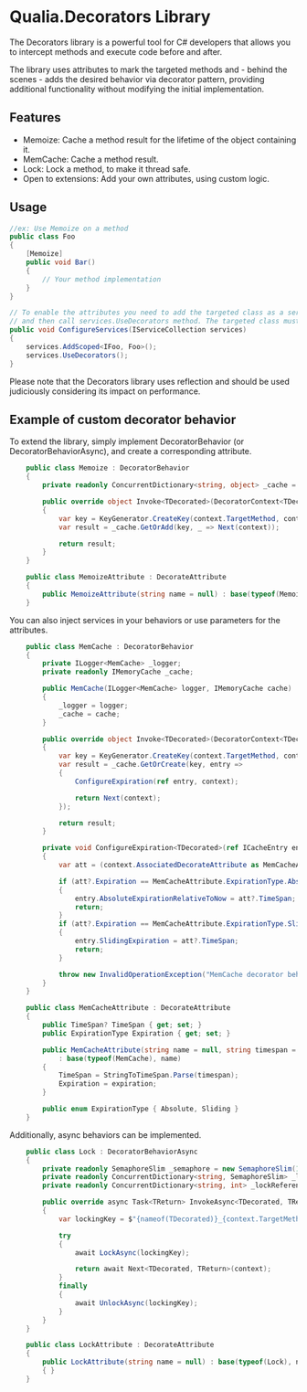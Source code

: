 
# Qualia.Decorators Library

The Decorators library is a powerful tool for C# developers that allows you to intercept methods and execute code before and after.

The library uses attributes to mark the targeted methods and - behind the scenes - adds the desired behavior via decorator pattern, providing additional functionality without modifying the initial implementation.

## Features

- Memoize: Cache a method result for the lifetime of the object containing it.
- MemCache: Cache a method result.
- Lock: Lock a method, to make it thread safe.
- Open to extensions: Add your own attributes, using custom logic.


## Usage


```csharp
//ex: Use Memoize on a method
public class Foo
{
    [Memoize]
    public void Bar()
    {
        // Your method implementation
    }
}
```

```csharp
// To enable the attributes you need to add the targeted class as a service to the service collection
// and then call services.UseDecorators method. The targeted class must be added behind an interface.
public void ConfigureServices(IServiceCollection services)
{
    services.AddScoped<IFoo, Foo>();
    services.UseDecorators();
}
```

Please note that the Decorators library uses reflection and should be used judiciously considering its impact on performance.


## Example of custom decorator behavior


To extend the library, simply implement DecoratorBehavior (or DecoratorBehaviorAsync), and create a corresponding attribute.

```csharp
    public class Memoize : DecoratorBehavior
    {
        private readonly ConcurrentDictionary<string, object> _cache = new ConcurrentDictionary<string, object>();

        public override object Invoke<TDecorated>(DecoratorContext<TDecorated> context)
        {
            var key = KeyGenerator.CreateKey(context.TargetMethod, context.Args);
            var result = _cache.GetOrAdd(key, _ => Next(context));

            return result;
        }
    }

    public class MemoizeAttribute : DecorateAttribute
    {
        public MemoizeAttribute(string name = null) : base(typeof(Memoize), name) { }
    }

```


You can also inject services in your behaviors or use parameters for the attributes.

```csharp
    public class MemCache : DecoratorBehavior
    {
        private ILogger<MemCache> _logger;
        private readonly IMemoryCache _cache;

        public MemCache(ILogger<MemCache> logger, IMemoryCache cache)
        {
            _logger = logger;
            _cache = cache;
        }

        public override object Invoke<TDecorated>(DecoratorContext<TDecorated> context)
        {
            var key = KeyGenerator.CreateKey(context.TargetMethod, context.Args);
            var result = _cache.GetOrCreate(key, entry => 
            {
                ConfigureExpiration(ref entry, context);

                return Next(context); 
            });

            return result;
        }

        private void ConfigureExpiration<TDecorated>(ref ICacheEntry entry, DecoratorContext<TDecorated> context)
        {
            var att = (context.AssociatedDecorateAttribute as MemCacheAttribute);

            if (att?.Expiration == MemCacheAttribute.ExpirationType.Absolute)
            {
                entry.AbsoluteExpirationRelativeToNow = att?.TimeSpan;
                return;
            }
            if (att?.Expiration == MemCacheAttribute.ExpirationType.Sliding)
            {
                entry.SlidingExpiration = att?.TimeSpan;
                return;
            }

            throw new InvalidOperationException("MemCache decorator behavior failed while determining attribute's expiration type.");
        }
    }

    public class MemCacheAttribute : DecorateAttribute
    {
        public TimeSpan? TimeSpan { get; set; }
        public ExpirationType Expiration { get; set; }

        public MemCacheAttribute(string name = null, string timespan = "1m", ExpirationType expiration = ExpirationType.Absolute) 
            : base(typeof(MemCache), name) 
        {
            TimeSpan = StringToTimeSpan.Parse(timespan);
            Expiration = expiration;
        }

        public enum ExpirationType { Absolute, Sliding }
    }
```


Additionally, async behaviors can be implemented.

```csharp
    public class Lock : DecoratorBehaviorAsync
    {
        private readonly SemaphoreSlim _semaphore = new SemaphoreSlim(1);
        private readonly ConcurrentDictionary<string, SemaphoreSlim> _locks = new ConcurrentDictionary<string, SemaphoreSlim>();
        private readonly ConcurrentDictionary<string, int> _lockReferences = new ConcurrentDictionary<string, int>();

        public override async Task<TReturn> InvokeAsync<TDecorated, TReturn>(DecoratorContext<TDecorated> context)
        {
            var lockingKey = $"{nameof(TDecorated)}_{context.TargetMethod.Name}";

            try
            {
                await LockAsync(lockingKey);

                return await Next<TDecorated, TReturn>(context);
            }
            finally
            {
                await UnlockAsync(lockingKey);
            }
        }
    }

    public class LockAttribute : DecorateAttribute
    {
        public LockAttribute(string name = null) : base(typeof(Lock), name)
        { }
    }
```
